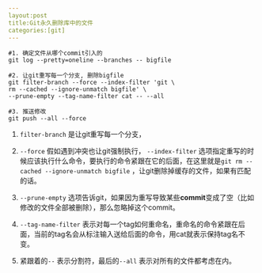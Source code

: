 ```yaml
---
layout:post
title:Git永久删除库中的文件
categories:[git]
---
```


```
#1. 确定文件从哪个commit引入的
git log --pretty=oneline --branches -- bigfile

#2. 让git重写每一个分支, 删除bigfile
git filter-branch --force --index-filter 'git \
rm --cached --ignore-unmatch bigfile' \
--prune-empty --tag-name-filter cat -- --all

#3. 推送修改
git push --all --force
```

1. `filter-branch` 是让git重写每一个分支，

2. `--force` 假如遇到冲突也让git强制执行， `--index-filter` 选项指定重写的时候应该执行什么命令，要执行的命令紧跟在它的后面，在这里就是`git rm --cached --ignore-unmatch bigfile` ，让git删除掉缓存的文件，如果有匹配的话。

3. `--prune-empty` 选项告诉git，如果因为重写导致某些**commit**变成了空（比如修改的文件全部被删除），那么忽略掉这个commit。

4. `--tag-name-filter` 表示对每一个tag如何重命名，重命名的命令紧跟在后面，当前的tag名会从标注输入送给后面的命令，用cat就表示保持tag名不变。

5. 紧跟着的`--` 表示分割符，最后的`--all` 表示对所有的文件都考虑在内。